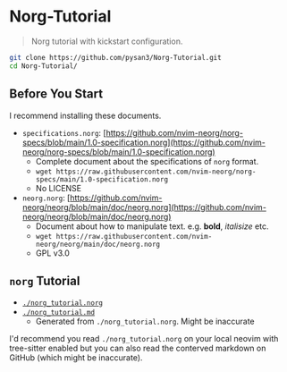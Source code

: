 # Norg-Tutorial

> Norg tutorial with kickstart configuration.

```bash
git clone https://github.com/pysan3/Norg-Tutorial.git
cd Norg-Tutorial/
```

## Before You Start

I recommend installing these documents.

- `specifications.norg`: [https://github.com/nvim-neorg/norg-specs/blob/main/1.0-specification.norg](https://github.com/nvim-neorg/norg-specs/blob/main/1.0-specification.norg)
  - Complete document about the specifications of `norg` format.
  - `wget https://raw.githubusercontent.com/nvim-neorg/norg-specs/main/1.0-specification.norg`
  - No LICENSE
- `neorg.norg`: [https://github.com/nvim-neorg/neorg/blob/main/doc/neorg.norg](https://github.com/nvim-neorg/neorg/blob/main/doc/neorg.norg)
  - Document about how to manipulate text. e.g. **bold**, _italisize_ etc.
  - `wget https://raw.githubusercontent.com/nvim-neorg/neorg/main/doc/neorg.norg`
  - GPL v3.0

## `norg` Tutorial

- [`./norg_tutorial.norg`](./norg_tutorial.norg)
- [`./norg_tutorial.md`](./norg_tutorial.md)
  - Generated from `./norg_tutorial.norg`. Might be inaccurate

I'd recommend you read `./norg_tutorial.norg` on your local neovim with tree-sitter enabled
but you can also read the conterved markdown on GitHub (which might be inaccurate).
